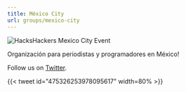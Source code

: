 ```yaml
---
title: México City
url: groups/mexico-city
---
```


![HacksHackers Mexico City Event](https://pbs.twimg.com/media/Bpi5Km6CIAECW_f?format=jpg&name=large)

Organización para periodistas y programadores en México!

Follow us on [Twitter](https://twitter.com/HHMex).

{{< tweet id="475326253978095617" width=80% >}}
